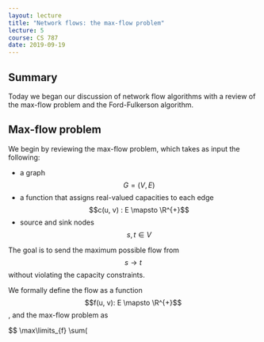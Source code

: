 ```yaml
---
layout: lecture
title: "Network flows: the max-flow problem"
lecture: 5
course: CS 787
date: 2019-09-19
---
```

## Summary

Today we began our discussion of network flow algorithms with a review of the
max-flow problem and the Ford-Fulkerson algorithm.

$$
%% Latex helpers
\newcommand{\norm}[1]{\left\lVert{#1}\right\rVert}
\newcommand{\card}[1]{\left\vert{#1}\right\vert}
\newcommand{\R}{\mathbb{R}}
\newcommand{\L}{\mathcal{L}}
\newcommand{\O}{\mathcal{O}}
\newcommand{\E}{\mathrm{E}}
\newcommand{\Var}{\mathrm{Var}}
\newcommand{\Cov}{\mathrm{Cov}}
\newcommand{\Col}{\mathrm{Col}}
\newcommand{\bigdot}{\boldsymbol{\cdot}}
$$


## Max-flow problem

We begin by reviewing the max-flow problem, which takes as input the following:
- a graph $$G = (V, E)$$
- a function that assigns real-valued capacities to each edge $$c(u, v) : E \mapsto \R^{+}$$
- source and sink nodes $$s, t \in V$$

The goal is to send the maximum possible flow from $$s \to t$$ without
violating the capacity constraints.

We formally define the flow as a function $$f(u, v): E \mapsto \R^{+}$$, and the max-flow problem as

$$
\max\limits_{f} \sum(
